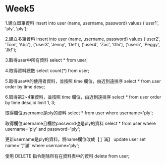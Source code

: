 # Week5

1.建立單筆資料
insert into user (name, username, password) values
('user1', 'ply', 'ply');

2.建立多筆資料
insert into user (name, username, password) values
('user2', 'Tom', 'Abc'),
('user3', 'Jenny', 'Def'),
('user4', 'Zac', 'Ghi'),
('user5', 'Peggy', 'Jkf');

3.取得user中所有資料
select * from user;

4.取得資料總數
select count(*) from user;

5.取得use中的使用者資料，並按照 time 欄位，由近到遠排序
select * from user order by time desc;

6.取得第2~4筆資料，並按照 time 欄位，由近到遠排序
select * from user order by time desc,id limit 1, 3;

取得欄位username是ply的資料
select * from user where username='ply';

取得欄位username且欄位password也是ply的資料
select * from user where username='ply' and password='ply';

更新username是ply的資料，將name欄位改成【丁滿】
update user set name='丁滿' where username='ply';

使用 DELETE 指令刪除所有在資料表中的資料
delete from user;
